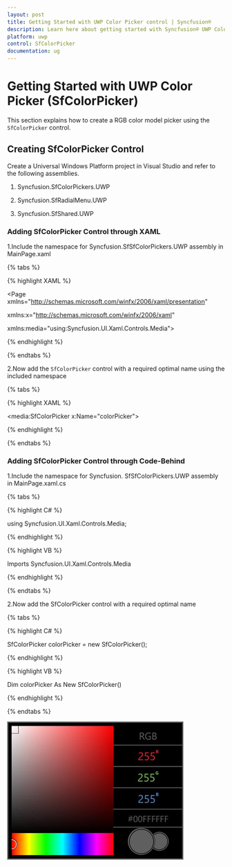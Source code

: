 ```yaml
---
layout: post
title: Getting Started with UWP Color Picker control | Syncfusion®
description: Learn here about getting started with Syncfusion® UWP Color Picker (SfColorPicker) control, its elements and more.
platform: uwp
control: SfColorPicker
documentation: ug
---
```


# Getting Started with UWP Color Picker (SfColorPicker)

This section explains how to create a RGB color model picker using the `SfColorPicker` control.

## Creating SfColorPicker Control

Create a Universal Windows Platform project in Visual Studio and refer to the following assemblies.

1. Syncfusion.SfColorPickers.UWP

2. Syncfusion.SfRadialMenu.UWP

3. Syncfusion.SfShared.UWP

### Adding SfColorPicker Control through XAML

1.Include the namespace for Syncfusion.SfSfColorPickers.UWP assembly in MainPage.xaml

{% tabs %}

{% highlight XAML %}

<Page xmlns="http://schemas.microsoft.com/winfx/2006/xaml/presentation"

xmlns:x="http://schemas.microsoft.com/winfx/2006/xaml"

xmlns:media="using:Syncfusion.UI.Xaml.Controls.Media">

{% endhighlight %}

{% endtabs %}

2.Now add the `SfColorPicker` control with a required optimal name using the included namespace

{% tabs %}

{% highlight XAML %}

<media:SfColorPicker x:Name="colorPicker">

{% endhighlight %}

{% endtabs %}

### Adding SfColorPicker Control through Code-Behind

1.Include the namespace for Syncfusion. SfSfColorPickers.UWP assembly in MainPage.xaml.cs

{% tabs %}

{% highlight C# %}

using Syncfusion.UI.Xaml.Controls.Media;

{% endhighlight %}

{% highlight VB %}

Imports Syncfusion.UI.Xaml.Controls.Media

{% endhighlight %}

{% endtabs %}

2.Now add the SfColorPicker control with a required optimal name 

{% tabs %}

{% highlight C# %}

SfColorPicker colorPicker = new SfColorPicker();

{% endhighlight %}

{% highlight VB %}

Dim colorPicker As New SfColorPicker()

{% endhighlight %}

{% endtabs %}

![Overview of SfColorPicker control](Overview-images/Overview-img1.jpeg)